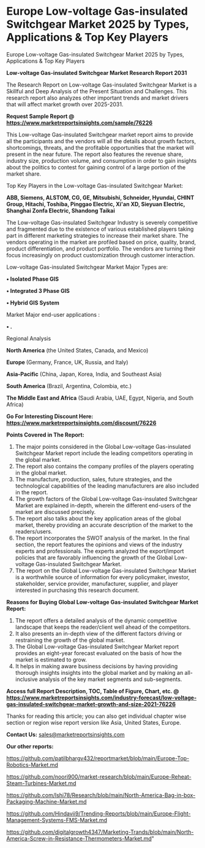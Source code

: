# Europe Low-voltage Gas-insulated Switchgear Market 2025 by Types, Applications & Top Key Players
 Europe Low-voltage Gas-insulated Switchgear Market 2025 by Types, Applications & Top Key Players

<strong>Low-voltage Gas-insulated Switchgear Market Research Report 2031</strong>

The Research Report on Low-voltage Gas-insulated Switchgear Market is a Skillful and Deep Analysis of the Present Situation and Challenges. This research report also analyzes other important trends and market drivers that will affect market growth over 2025-2031.

<strong>Request Sample Report @ <a href=https://www.marketreportsinsights.com/sample/76226>https://www.marketreportsinsights.com/sample/76226</a></strong>

This Low-voltage Gas-insulated Switchgear market report aims to provide all the participants and the vendors will all the details about growth factors, shortcomings, threats, and the profitable opportunities that the market will present in the near future. The report also features the revenue share, industry size, production volume, and consumption in order to gain insights about the politics to contest for gaining control of a large portion of the market share.

Top Key Players in the Low-voltage Gas-insulated Switchgear Market:

<strong>ABB, Siemens, ALSTOM, CG, GE, Mitsubishi, Schneider, Hyundai, CHINT Group, Hitachi, Toshiba, Pinggao Electric, Xi&#39;an XD, Sieyuan Electric, Shanghai Zonfa Electric, Shandong Taikai</strong>

The Low-voltage Gas-insulated Switchgear Industry is severely competitive and fragmented due to the existence of various established players taking part in different marketing strategies to increase their market share. The vendors operating in the market are profiled based on price, quality, brand, product differentiation, and product portfolio. The vendors are turning their focus increasingly on product customization through customer interaction.

Low-voltage Gas-insulated Switchgear Market Major Types are:

<strong>• Isolated Phase GIS

• Integrated 3 Phase GIS

• Hybrid GIS System</strong>

Market Major end-user applications :

<strong>• .</strong>

Regional Analysis

</u><strong><b>North America</b></strong> (the United States, Canada, and Mexico)

<strong><b>Europe </b></strong>(Germany, France, UK, Russia, and Italy)

<strong><b>Asia-Pacific</b></strong> (China, Japan, Korea, India, and Southeast Asia)

<strong><b>South America</b></strong> (Brazil, Argentina, Colombia, etc.)

<strong><b>The Middle East and Africa</b></strong> (Saudi Arabia, UAE, Egypt, Nigeria, and South Africa)

<strong>Go For Interesting Discount Here: <a href=https://www.marketreportsinsights.com/discount/76226>https://www.marketreportsinsights.com/discount/76226</a></strong>

<strong>Points Covered in The Report:</strong>
<ol>
  <li>The major points considered in the Global Low-voltage Gas-insulated Switchgear Market report include the leading competitors operating in the global market.</li>
  <li>The report also contains the company profiles of the players operating in the global market.</li>
  <li>The manufacture, production, sales, future strategies, and the technological capabilities of the leading manufacturers are also included in the report.</li>
  <li>The growth factors of the Global Low-voltage Gas-insulated Switchgear Market are explained in-depth, wherein the different end-users of the market are discussed precisely.</li>
  <li>The report also talks about the key application areas of the global market, thereby providing an accurate description of the market to the readers/users.</li>
  <li>The report incorporates the SWOT analysis of the market. In the final section, the report features the opinions and views of the industry experts and professionals. The experts analyzed the export/import policies that are favorably influencing the growth of the Global Low-voltage Gas-insulated Switchgear Market.</li>
  <li>The report on the Global Low-voltage Gas-insulated Switchgear Market is a worthwhile source of information for every policymaker, investor, stakeholder, service provider, manufacturer, supplier, and player interested in purchasing this research document.</li>
</ol>
<strong>Reasons for Buying Global Low-voltage Gas-insulated Switchgear Market Report:</strong>

<ol>
  <li>The report offers a detailed analysis of the dynamic competitive landscape that keeps the reader/client well ahead of the competitors.</li>
  <li>It also presents an in-depth view of the different factors driving or restraining the growth of the global market.</li>
  <li>The Global Low-voltage Gas-insulated Switchgear Market report provides an eight-year forecast evaluated on the basis of how the market is estimated to grow.</li>
  <li>It helps in making aware business decisions by having providing thorough insights insights into the global market and by making an all-inclusive analysis of the key market segments and sub-segments.</li>
</ol>
<strong>Access full Report Description, TOC, Table of Figure, Chart, etc. @ <a href=https://www.marketreportsinsights.com/industry-forecast/low-voltage-gas-insulated-switchgear-market-growth-and-size-2021-76226>https://www.marketreportsinsights.com/industry-forecast/low-voltage-gas-insulated-switchgear-market-growth-and-size-2021-76226</a></strong>


Thanks for reading this article; you can also get individual chapter wise section or region wise report version like Asia, United States, Europe.

<strong>Contact Us:</strong>
sales@marketreportsinsights.com

<strong>Our other reports:</strong>

<a href=https://github.com/patilbhargv432/reportmarket/blob/main/Europe-Top-Robotics-Market.md>https://github.com/patilbhargv432/reportmarket/blob/main/Europe-Top-Robotics-Market.md</a>

<a href=https://github.com/noori900/market-research/blob/main/Europe-Reheat-Steam-Turbines-Market.md>https://github.com/noori900/market-research/blob/main/Europe-Reheat-Steam-Turbines-Market.md</a>

<a href=https://github.com/Ishi78/Research/blob/main/North-America-Bag-in-box-Packaging-Machine-Market.md>https://github.com/Ishi78/Research/blob/main/North-America-Bag-in-box-Packaging-Machine-Market.md</a>

<a href=https://github.com/Hindavii9/Trending-Reports/blob/main/Europe-Flight-Management-Systems-FMS-Market.md>https://github.com/Hindavii9/Trending-Reports/blob/main/Europe-Flight-Management-Systems-FMS-Market.md</a>

<a href=https://github.com/digitalgrowth4347/Marketing-Trands/blob/main/North-America-Screw-in-Resistance-Thermometers-Market.md>https://github.com/digitalgrowth4347/Marketing-Trands/blob/main/North-America-Screw-in-Resistance-Thermometers-Market.md</a>"
